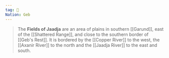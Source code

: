```yaml
---
tag: 🌾
Nation: Geb
---
```

> The **Fields of Jaadja** are an area of plains in southern [[Garund]], east of the [[Shattered Range]], and close to the southern border of [[Geb's Rest]]. It is bordered by the [[Copper River]] to the west, the [[Axanir River]] to the north and the [[Jaadja River]] to the east and south.








